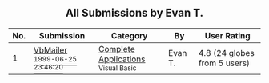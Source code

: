 ﻿<div align="center">

## All Submissions by Evan T\.

</div>

No.  | Submission | Category | By   | User Rating
---- | ---------- | -------- | ---- | -----------
1 | [VbMailer<br /><sup>1999-06-25 23:46:20</sup>](https://github.com/Planet-Source-Code/evan-t-vbmailer__1-3167) | [Complete Applications<br /><sup>Visual Basic</sup>](../ByCategory/complete-applications__1-27.md) | Evan T\. | 4.8 (24 globes from 5 users)
